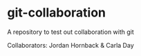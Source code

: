 # git-collaboration
A repository to test out collaboration with git

Collaborators: Jordan Hornback & Carla Day
